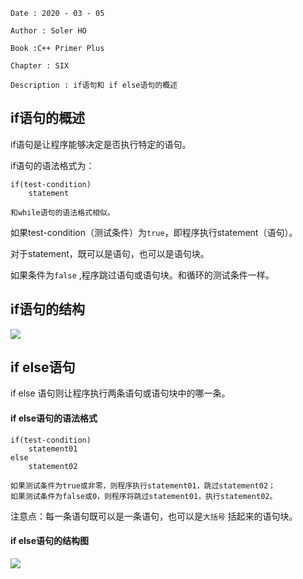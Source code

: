 ```
Date : 2020 - 03 - 05

Author : Soler HO

Book :C++ Primer Plus

Chapter : SIX
 
Description : if语句和 if else语句的概述

```

## if语句的概述
if语句是让程序能够决定是否执行特定的语句。

if语句的语法格式为：
```
if(test-condition)
    statement

和while语句的语法格式相似。
```
如果test-condition（测试条件）为`true`，即程序执行statement（语句）。

对于statement，既可以是语句，也可以是语句块。

如果条件为`false` ,程序跳过语句或语句块。和循环的测试条件一样。

## if语句的结构

![](https://github.com/SolerHo/cpp-Primer-Plus-6e-Notes/blob/master/Chapter06/Images/if%E8%AF%AD%E5%8F%A5%E7%9A%84%E7%BB%93%E6%9E%84%E5%9B%BE.png)

## if else语句

if else 语句则让程序执行两条语句或语句块中的哪一条。

#### if else语句的语法格式
```
if(test-condition)
    statement01
else
    statement02

如果测试条件为true或非零，则程序执行statement01，跳过statement02；
如果测试条件为false或0，则程序将跳过statement01，执行statement02。
```

注意点：每一条语句既可以是一条语句，也可以是`大括号` 括起来的语句块。

#### if else语句的结构图

![](https://github.com/SolerHo/cpp-Primer-Plus-6e-Notes/blob/master/Chapter06/Images/if-else%E8%AF%AD%E5%8F%A5%E7%9A%84%E7%BB%93%E6%9E%84%E5%9B%BE.png)

